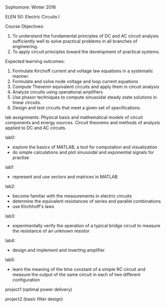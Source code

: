 Sophomore: Winter 2016

ELEN 50: Electric Circuits I

Course Objectives:

1.	To understand the fundamental principles of DC and AC circuit analysis sufficiently well to solve practical problems in all branches of engineering.
2.	To apply circuit principles toward the development of practical systems.

Expected learning outcomes:

1.	Formulate Kirchoff current and voltage law equations in a systematic manner.
2.	Formulate and solve node voltage and loop current equations
3.	Compute Thevenin equivalent circuits and apply them in circuit analysis
4.	Analyze circuits using operational amplifiers
5.	Use phasor techniques to compute sinusoidal steady state solutions in linear circuits.
6.	Design and test circuits that meet a given set of specifications.

lab assignments: Physical basis and mathematical models of circuit components and energy sources. Circuit theorems and methods of analysis applied to DC and AC circuits.

lab0:
- explore the basics of MATLAB, a tool for computation and visualization
- do simple calculations and plot sinusoidal and exponential signals for practise

lab1:
- represent and use vectors and matrices in MATLAB

lab2:
- become familiar with the measurements in electric circuits
- determine the equivalent resistances of series and parallel combinations
- use Kirchhoff's laws

lab3:
- experimentally verify the operation of a typical bridge circuit to measure the resistance of an unknown resistor

lab4:
- design and implement and inverting amplifier

lab5:
- learn the meaning of the time constant of a simple RC circuit and measure the output of the same circuit in each of two different configuration

project1 (optimal power delivery)

project2 (basic filter design)
